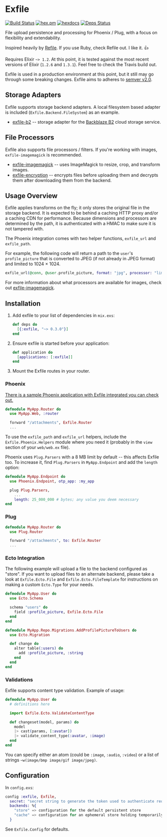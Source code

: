 # Exfile

[![Build Status](https://travis-ci.org/keichan34/exfile.svg?branch=master)](https://travis-ci.org/keichan34/exfile) [![hex.pm](https://img.shields.io/hexpm/v/exfile.svg)](https://hex.pm/packages/exfile) [![hexdocs](https://img.shields.io/badge/hex-docs-brightgreen.svg)](http://hexdocs.pm/exfile/readme.html)
[![Deps Status](https://beta.hexfaktor.org/badge/all/github/keichan34/exfile.svg)](https://beta.hexfaktor.org/github/keichan34/exfile)

File upload persistence and processing for Phoenix / Plug, with a focus on
flexibility and extendability.

Inspired heavily by  [Refile](https://github.com/refile/refile). If you use
Ruby, check Refile out. I like it. 👍

Requires Elixir `~> 1.2`. At this point, it is tested against the most recent
versions of Elixir (`1.2.6` and `1.3.1`). Feel free to check the Travis build
out.

Exfile is used in a production environment at this point, but it still may go
through some breaking changes. Exfile aims to adheres to
[semver v2.0](http://semver.org/spec/v2.0.0.html).

## Storage Adapters

Exfile supports storage backend adapters. A local filesystem based
adapter is included (`Exfile.Backend.FileSystem`) as an example.

* [exfile-b2](https://github.com/keichan34/exfile-b2) -- storage adapter for
	the [Backblaze B2](https://www.backblaze.com/b2/cloud-storage.html) cloud
	storage service.

## File Processors

Exfile also supports file processors / filters. If you're working with
images, `exfile-imagemagick` is recommended.

* [exfile-imagemagick](https://github.com/keichan34/exfile-imagemagick) -- uses
	ImageMagick to resize, crop, and transform images.
* [exfile-encryption](https://github.com/keichan34/exfile-encryption) -- encrypts
	files before uploading them and decrypts them after downloading them from the
	backend.

## Usage Overview

Exfile applies transforms on the fly; it only stores the original file in the
storage backend. It is expected to be behind a caching HTTP proxy and/or a
caching CDN for performance. Because dimensions and processors are determined
by the path, it is authenticated with a HMAC to make sure it is not tampered
with.

The Phoenix integration comes with two helper functions, `exfile_url` and
`exfile_path`.

For example, the following code will return a path to the `user`'s `profile_picture`
that is converted to JPEG (if not already in JPEG format) and limited to 1024 × 1024.

```elixir
exfile_url(@conn, @user.profile_picture, format: "jpg", processor: "limit", processor_args: [1024, 1024])
```

For more information about what processors are available for images, check out
[exfile-imagemagick](https://github.com/keichan34/exfile-imagemagick).

## Installation

1. Add exfile to your list of dependencies in `mix.exs`:

	```elixir
	def deps do
	  [{:exfile, "~> 0.3.0"}]
	end
	```

2. Ensure exfile is started before your application:

	```elixir
	def application do
	  [applications: [:exfile]]
	end
	```

3. Mount the Exfile routes in your router.

### Phoenix

[There is a sample Phoenix application with Exfile integrated you can check out.](https://github.com/keichan34/phoenix_exfile_test_app)

```elixir
defmodule MyApp.Router do
  use MyApp.Web, :router

  forward "/attachments", Exfile.Router
  ...
```

To use the `exfile_path` and `exfile_url` helpers, include the
`Exfile.Phoenix.Helpers` module where you need it (probably in the `view`
section of your `web/web.ex` file).

Phoenix uses `Plug.Parsers` with a 8 MB limit by default -- this affects Exfile
too. To increase it, find `Plug.Parsers` in `MyApp.Endpoint` and add the `length`
option:

```elixir
defmodule MyApp.Endpoint do
  use Phoenix.Endpoint, otp_app: :my_app

  plug Plug.Parsers,
    ...
    length: 25_000_000 # bytes; any value you deem necessary
end
```

### Plug

```elixir
defmodule MyApp.Router do
  use Plug.Router

  forward "/attachments", to: Exfile.Router
  ...
```

### Ecto Integration

The following example will upload a file to the backend configured as "store".
If you want to upload files to an alternate backend, please take a look at
`Exfile.Ecto.File` and `Exfile.Ecto.FileTemplate` for instructions on making
a custom `Ecto.Type` for your needs.

```elixir
defmodule MyApp.User do
  use Ecto.Schema

  schema "users" do
    field :profile_picture, Exfile.Ecto.File
  end
end
```

```elixir
defmodule MyApp.Repo.Migrations.AddProfilePictureToUsers do
  use Ecto.Migration

  def change do
    alter table(:users) do
      add :profile_picture, :string
    end
  end
end
```

### Validations

Exfile supports content type validation. Example of usage:

```elixir
defmodule MyApp.User do
  # definitions here

  import Exfile.Ecto.ValidateContentType

  def changeset(model, params) do
    model
    |> cast(params, [:avatar])
    |> validate_content_type(:avatar, :image)
  end
end
```

You can specify either an atom (could be `:image`, `:audio`, `:video`) or a list of strings
`~w(image/bmp image/gif image/jpeg)`.

## Configuration

In `config.exs`:

```elixir
config :exfile, Exfile,
  secret: "secret string to generate the token used to authenticate requests",
  backends: %{
    "store" => configuration for the default persistent store
    "cache" => configuration for an ephemeral store holding temporarily uploaded content
  }
```

See `Exfile.Config` for defaults.
